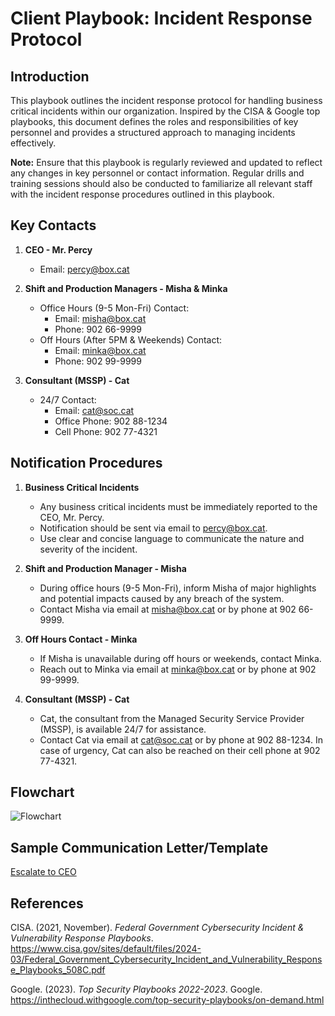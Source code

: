 # Client Playbook: Incident Response Protocol

## Introduction
This playbook outlines the incident response protocol for handling business critical incidents within our organization. Inspired by the CISA & Google top playbooks, this document defines the roles and responsibilities of key personnel and provides a structured approach to managing incidents effectively.

**Note:** Ensure that this playbook is regularly reviewed and updated to reflect any changes in key personnel or contact information. Regular drills and training sessions should also be conducted to familiarize all relevant staff with the incident response procedures outlined in this playbook.

## Key Contacts

1. **CEO - Mr. Percy**
   - Email: [percy@box.cat](mailto:percy@box.cat)

2. **Shift and Production Managers - Misha & Minka**
   - Office Hours (9-5 Mon-Fri) Contact:
     - Email: [misha@box.cat](mailto:misha@box.cat)
     - Phone: 902 66-9999
   - Off Hours (After 5PM & Weekends) Contact:
     - Email: [minka@box.cat](mailto:minka@box.cat)
     - Phone: 902 99-9999

3. **Consultant (MSSP) - Cat**
   - 24/7 Contact:
     - Email: [cat@soc.cat](mailto:cat@soc.cat)
     - Office Phone: 902 88-1234
     - Cell Phone: 902 77-4321

## Notification Procedures

1. **Business Critical Incidents**
   - Any business critical incidents must be immediately reported to the CEO, Mr. Percy.
   - Notification should be sent via email to [percy@box.cat](mailto:percy@box.cat).
   - Use clear and concise language to communicate the nature and severity of the incident.

2. **Shift and Production Manager - Misha**
   - During office hours (9-5 Mon-Fri), inform Misha of major highlights and potential impacts caused by any breach of the system.
   - Contact Misha via email at [misha@box.cat](mailto:misha@box.cat) or by phone at 902 66-9999.

3. **Off Hours Contact - Minka**
   - If Misha is unavailable during off hours or weekends, contact Minka.
   - Reach out to Minka via email at [minka@box.cat](mailto:minka@box.cat) or by phone at 902 99-9999.

4. **Consultant (MSSP) - Cat**
   - Cat, the consultant from the Managed Security Service Provider (MSSP), is available 24/7 for assistance.
   - Contact Cat via email at [cat@soc.cat](mailto:cat@soc.cat) or by phone at 902 88-1234. In case of urgency, Cat can also be reached on their cell phone at 902 77-4321.

## Flowchart

![Flowchart](https://github.com/teampurpledev/CyberSec/blob/main/flowcharts/cat_box_flowchart.jpg)

## Sample Communication Letter/Template

[Escalate to CEO](https://github.com/teampurpledev/CyberSec/blob/main/email_templates/escalate_to_CEO.md)

## References

CISA. (2021, November). *Federal Government Cybersecurity Incident & Vulnerability Response Playbooks*. https://www.cisa.gov/sites/default/files/2024-03/Federal_Government_Cybersecurity_Incident_and_Vulnerability_Response_Playbooks_508C.pdf  

Google. (2023). *Top Security Playbooks 2022-2023*. Google. https://inthecloud.withgoogle.com/top-security-playbooks/on-demand.html